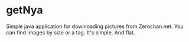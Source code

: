 # getNya
Simple java application for downloading pictures from Zerochan.net.
You can find images by size or a tag.
It's simple. And flat.
